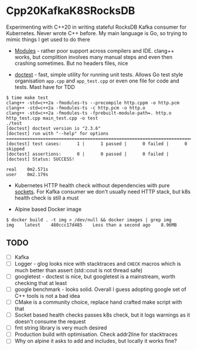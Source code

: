 # Cpp20KafkaK8SRocksDB

Experimenting with C++20 in writing stateful RocksDB Kafka consumer for Kubernetes.
Never wrote C++ before. My main language is Go, so trying to mimic things I get used to do there

- [Modules](https://docs.microsoft.com/en-us/cpp/cpp/modules-cpp) -  rather poor support across compilers and IDE. clang++ works, but complition involves many manual steps and even then crashing sometimes. But no headers files, nice

- [doctest](https://github.com/onqtam/doctest) - fast, simple utility for running unit tests. Allows Go test style organisation `app.cpp` and `app_test.cpp` or even one file for code and tests. Mast have for TDD

```
$ time make test
clang++ -std=c++2a -fmodules-ts --precompile http.cppm -o http.pcm
clang++ -std=c++2a -fmodules-ts -c http.pcm -o http.o
clang++ -std=c++2a -fmodules-ts -fprebuilt-module-path=. http.o http_test.cpp main_test.cpp -o test
./test
[doctest] doctest version is "2.3.6"
[doctest] run with "--help" for options
===============================================================================
[doctest] test cases:      1 |      1 passed |      0 failed |      0 skipped
[doctest] assertions:      0 |      0 passed |      0 failed |
[doctest] Status: SUCCESS!

real	0m2.571s
user	0m2.179s
```

- Kubernetes HTTP health check without dependencies with pure [sockets](http.cpp). For Kafka consumer we don't usually need HTTP stack, but k8s health check is still a must

- Alpine based Docker image
```
$ docker build . -t img > /dev/null && docker images | grep img
img    latest    480ccc17d485    Less than a second ago    8.96MB
```

## TODO

- [ ] Kafka
- [ ] Logger - glog looks nice with stacktraces and `CHECK` macros which is much better than assert (std::cout is not thread safe)
- [ ] googletest - doctest is nice, but googletest is a mainstream, worth checking that at least
- [ ] google benchmark - looks solid. Overall I guess adopting google set of C++ tools is not a bad idea
- [ ] CMake is a community choice, replace hand crafted make script with that
- [ ] Socket based health checks passes k8s check, but it logs warnings as it doesn't consume the request
- [ ] fmt string library is very much desired
- [ ] Production build with optimisation. Check addr2line for stacktraces
- [ ] Why on alpine it asks to add <functional> and <cassert> includes, but locally it works fine?
